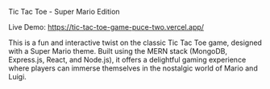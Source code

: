 Tic Tac Toe - Super Mario Edition

Live Demo: https://tic-tac-toe-game-puce-two.vercel.app/

This is a fun and interactive twist on the classic Tic Tac Toe game, designed with a Super Mario theme. Built using the MERN stack (MongoDB, Express.js, React, and Node.js), it offers a delightful gaming experience where players can immerse themselves in the nostalgic world of Mario and Luigi.
